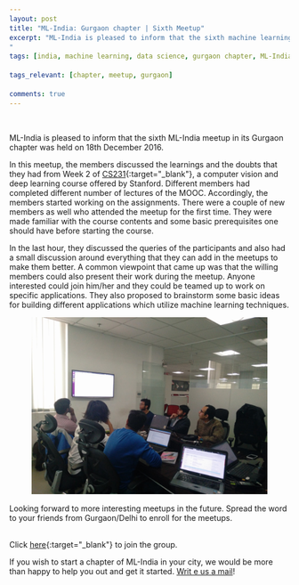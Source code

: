 ```yaml
---
layout: post
title: "ML-India: Gurgaon chapter | Sixth Meetup"
excerpt: "ML-India is pleased to inform that the sixth machine learning meetup in its Gurgaon chapter was held on 18th December 2016. The members discussed about the learnings. 
"
tags: [india, machine learning, data science, gurgaon chapter, ML-India, meetup]

tags_relevant: [chapter, meetup, gurgaon]

comments: true
---
```

<br>

ML-India is pleased to inform that the sixth ML-India meetup in its Gurgaon chapter was held on 18th December 2016.

In this meetup, the members discussed the learnings and the doubts that they had from Week 2 of [CS231](http://cs231n.stanford.edu/){:target="_blank"}, a computer vision and deep learning course offered by Stanford. Different members had completed different number of lectures of the MOOC. Accordingly, the members started working on the assignments. There were a couple of new members as well who attended the meetup for the first time. They were made familiar with the course contents and some basic prerequisites one should have before starting the course. 

In the last hour, they discussed the queries of the participants and also had a small discussion around everything that they can add in the meetups to make them better. A common viewpoint that came up was that the willing members could also present their work during the meetup. Anyone interested could join him/her and they could be teamed up to work on specific applications. They also proposed to brainstorm some basic ideas for building different applications which utilize machine learning techniques. 


<figure>
    <a href="/images/meetupggn6th.jpg"><img src="/images/meetupggn6th.jpg"></a>
</figure>

Looking forward to more interesting meetups in the future. Spread the word to your friends from Gurgaon/Delhi to enroll for the meetups.

<br>Click [here](http://www.meetup.com/Machine-Learning-India-Gurgaon/){:target="_blank"} to join the group.

If you wish to start a chapter of ML-India in your city, we would be more than happy to help you out and get it started. <a href="mailto:varun@aspiringminds.com" target="_top">Writ e us a mail</a>!
